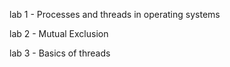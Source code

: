 
lab 1 - Processes and threads in operating systems

lab 2 - Mutual Exclusion

lab 3 - Basics of threads

